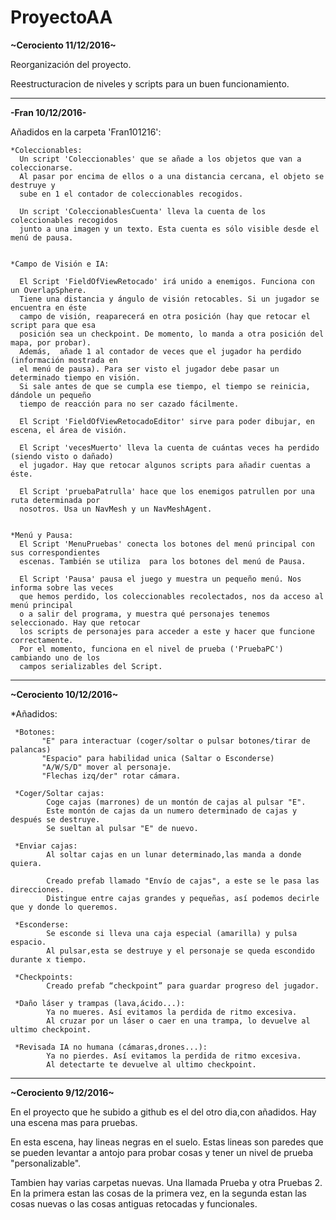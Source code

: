 ﻿# ProyectoAA

**~Cerociento 11/12/2016~**

  Reorganización del proyecto.

  Reestructuracion de niveles y scripts para un buen funcionamiento.

--------------------------------------------------------------------------------------

**-Fran 10/12/2016-**

Añadidos en la carpeta 'Fran101216':

    *Coleccionables:
      Un script 'Coleccionables' que se añade a los objetos que van a coleccionarse. 
      Al pasar por encima de ellos o a una distancia cercana, el objeto se destruye y 
      sube en 1 el contador de coleccionables recogidos.
     
      Un script 'ColeccionablesCuenta' lleva la cuenta de los coleccionables recogidos 
      junto a una imagen y un texto. Esta cuenta es sólo visible desde el menú de pausa.
     
     
    *Campo de Visión e IA:

      El Script 'FieldOfViewRetocado' irá unido a enemigos. Funciona con un OverlapSphere. 
      Tiene una distancia y ángulo de visión retocables. Si un jugador se encuentra en éste 
      campo de visión, reaparecerá en otra posición (hay que retocar el script para que esa 
      posición sea un checkpoint. De momento, lo manda a otra posición del mapa, por probar). 
      Además,  añade 1 al contador de veces que el jugador ha perdido (información mostrada en 
      el menú de pausa). Para ser visto el jugador debe pasar un determinado tiempo en visión. 
      Si sale antes de que se cumpla ese tiempo, el tiempo se reinicia,  dándole un pequeño 
      tiempo de reacción para no ser cazado fácilmente.
     
      El Script 'FieldOfViewRetocadoEditor' sirve para poder dibujar, en escena, el área de visión.
     
      El Script 'vecesMuerto' lleva la cuenta de cuántas veces ha perdido (siendo visto o dañado) 
      el jugador. Hay que retocar algunos scripts para añadir cuentas a éste.
     
      El Script 'pruebaPatrulla' hace que los enemigos patrullen por una ruta determinada por
      nosotros. Usa un NavMesh y un NavMeshAgent.
     
     
    *Menú y Pausa:
      El Script 'MenuPruebas' conecta los botones del menú principal con sus correspondientes 
      escenas. También se utiliza  para los botones del menú de Pausa.

      El Script 'Pausa' pausa el juego y muestra un pequeño menú. Nos informa sobre las veces
      que hemos perdido, los coleccionables recolectados, nos da acceso al menú principal 
      o a salir del programa, y muestra qué personajes tenemos seleccionado. Hay que retocar
      los scripts de personajes para acceder a este y hacer que funcione correctamente.
      Por el momento, funciona en el nivel de prueba ('PruebaPC') cambiando uno de los 
      campos serializables del Script.


---------------------------------------------------------------------------------------------------------------------------


**~Cerociento 10/12/2016~**

*Añadidos:
     
     *Botones: 
           "E" para interactuar (coger/soltar o pulsar botones/tirar de palancas)
           "Espacio" para habilidad unica (Saltar o Esconderse)
           "A/W/S/D" mover al personaje.
           "Flechas izq/der" rotar cámara.

     *Coger/Soltar cajas: 
            Coge cajas (marrones) de un montón de cajas al pulsar "E".
            Este montón de cajas da un numero determinado de cajas y después se destruye.
            Se sueltan al pulsar "E" de nuevo.

     *Enviar cajas: 
            Al soltar cajas en un lunar determinado,las manda a donde quiera.
             
            Creado prefab llamado "Envío de cajas", a este se le pasa las direcciones. 
            Distingue entre cajas grandes y pequeñas, así podemos decirle que y donde lo queremos. 

     *Esconderse:
            Se esconde si lleva una caja especial (amarilla) y pulsa espacio.
            Al pulsar,esta se destruye y el personaje se queda escondido durante x tiempo.

     *Checkpoints: 
            Creado prefab “checkpoint” para guardar progreso del jugador.
 
     *Daño láser y trampas (lava,ácido...):
            Ya no mueres. Así evitamos la perdida de ritmo excesiva.
            Al cruzar por un láser o caer en una trampa, lo devuelve al ultimo checkpoint.

     *Revisada IA no humana (cámaras,drones...):
            Ya no pierdes. Así evitamos la perdida de ritmo excesiva.
            Al detectarte te devuelve al ultimo checkpoint.

-------------------------------------------------------------------------------------------

**~Cerociento  9/12/2016~**

En el proyecto que he subido a github es el del otro dia,con añadidos. Hay una escena mas para pruebas.

En esta escena, hay lineas negras en el suelo. Estas lineas son paredes que se pueden levantar a antojo para probar cosas y tener un nivel de prueba "personalizable".

Tambien hay varias carpetas nuevas. Una llamada Prueba  y otra Pruebas 2. En la primera estan las cosas de la primera vez, en la segunda estan las cosas nuevas o las cosas antiguas retocadas y funcionales.

